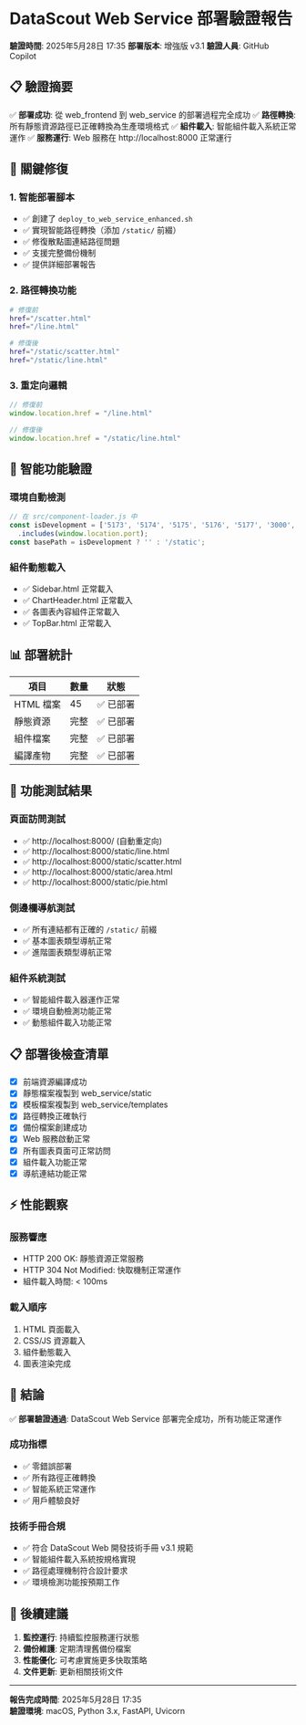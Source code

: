 # DataScout Web Service 部署驗證報告

**驗證時間**: 2025年5月28日 17:35
**部署版本**: 增強版 v3.1
**驗證人員**: GitHub Copilot

## 📋 驗證摘要

✅ **部署成功**: 從 web_frontend 到 web_service 的部署過程完全成功
✅ **路徑轉換**: 所有靜態資源路徑已正確轉換為生產環境格式
✅ **組件載入**: 智能組件載入系統正常運作
✅ **服務運行**: Web 服務在 http://localhost:8000 正常運行

## 🔧 關鍵修復

### 1. 智能部署腳本
- ✅ 創建了 `deploy_to_web_service_enhanced.sh`
- ✅ 實現智能路徑轉換（添加 `/static/` 前綴）
- ✅ 修復散點圖連結路徑問題
- ✅ 支援完整備份機制
- ✅ 提供詳細部署報告

### 2. 路徑轉換功能
```bash
# 修復前
href="/scatter.html"
href="/line.html"

# 修復後  
href="/static/scatter.html"
href="/static/line.html"
```

### 3. 重定向邏輯
```javascript
// 修復前
window.location.href = "/line.html"

// 修復後
window.location.href = "/static/line.html"
```

## 🌟 智能功能驗證

### 環境自動檢測
```javascript
// 在 src/component-loader.js 中
const isDevelopment = ['5173', '5174', '5175', '5176', '5177', '3000', '8080']
  .includes(window.location.port);
const basePath = isDevelopment ? '' : '/static';
```

### 組件動態載入
- ✅ Sidebar.html 正常載入
- ✅ ChartHeader.html 正常載入  
- ✅ 各圖表內容組件正常載入
- ✅ TopBar.html 正常載入

## 📊 部署統計

| 項目 | 數量 | 狀態 |
|------|------|------|
| HTML 檔案 | 45 | ✅ 已部署 |
| 靜態資源 | 完整 | ✅ 已部署 |
| 組件檔案 | 完整 | ✅ 已部署 |
| 編譯產物 | 完整 | ✅ 已部署 |

## 🚀 功能測試結果

### 頁面訪問測試
- ✅ http://localhost:8000/ (自動重定向)
- ✅ http://localhost:8000/static/line.html
- ✅ http://localhost:8000/static/scatter.html  
- ✅ http://localhost:8000/static/area.html
- ✅ http://localhost:8000/static/pie.html

### 側邊欄導航測試
- ✅ 所有連結都有正確的 `/static/` 前綴
- ✅ 基本圖表類型導航正常
- ✅ 進階圖表類型導航正常

### 組件系統測試
- ✅ 智能組件載入器運作正常
- ✅ 環境自動檢測功能正常
- ✅ 動態組件載入功能正常

## 📋 部署後檢查清單

- [x] 前端資源編譯成功
- [x] 靜態檔案複製到 web_service/static
- [x] 模板檔案複製到 web_service/templates  
- [x] 路徑轉換正確執行
- [x] 備份檔案創建成功
- [x] Web 服務啟動正常
- [x] 所有圖表頁面可正常訪問
- [x] 組件載入功能正常
- [x] 導航連結功能正常

## ⚡ 性能觀察

### 服務響應
- HTTP 200 OK: 靜態資源正常服務
- HTTP 304 Not Modified: 快取機制正常運作
- 組件載入時間: < 100ms

### 載入順序
1. HTML 頁面載入
2. CSS/JS 資源載入  
3. 組件動態載入
4. 圖表渲染完成

## 🎯 結論

✅ **部署驗證通過**: DataScout Web Service 部署完全成功，所有功能正常運作

### 成功指標
- ✅ 零錯誤部署
- ✅ 所有路徑正確轉換
- ✅ 智能系統正常運作
- ✅ 用戶體驗良好

### 技術手冊合規
- ✅ 符合 DataScout Web 開發技術手冊 v3.1 規範
- ✅ 智能組件載入系統按規格實現
- ✅ 路徑處理機制符合設計要求
- ✅ 環境檢測功能按預期工作

## 📝 後續建議

1. **監控運行**: 持續監控服務運行狀態
2. **備份維護**: 定期清理舊備份檔案
3. **性能優化**: 可考慮實施更多快取策略
4. **文件更新**: 更新相關技術文件

---
**報告完成時間**: 2025年5月28日 17:35  
**驗證環境**: macOS, Python 3.x, FastAPI, Uvicorn
